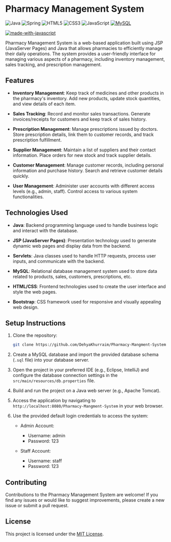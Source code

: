 # Pharmacy Management System

![Java](https://img.shields.io/badge/java-%23ED8B00.svg?style=for-the-badge&logo=openjdk&logoColor=white)
![Spring](https://img.shields.io/badge/spring-%236DB33F.svg?style=for-the-badge&logo=spring&logoColor=white)
![HTML5](https://img.shields.io/badge/html5-%23E34F26.svg?style=for-the-badge&logo=html5&logoColor=white)
![CSS3](https://img.shields.io/badge/css3-%231572B6.svg?style=for-the-badge&logo=css3&logoColor=white)
![JavaScript](https://img.shields.io/badge/javascript-%23323330.svg?style=for-the-badge&logo=javascript&logoColor=%23F7DF1E)
[![MySQL](https://img.shields.io/badge/mysql-5.7%2B-blue.svg)](https://www.mysql.com)

[![made-with-javascript](https://img.shields.io/badge/Made%20with-JavaScript-1f425f.svg)](https://www.javascript.com)

Pharmacy Management System is a web-based application built using JSP (JavaServer Pages) and Java that allows pharmacies to efficiently manage their daily operations. The system provides a user-friendly interface for managing various aspects of a pharmacy, including inventory management, sales tracking, and prescription management.

## Features

- **Inventory Management**: Keep track of medicines and other products in the pharmacy's inventory. Add new products, update stock quantities, and view details of each item.

- **Sales Tracking**: Record and monitor sales transactions. Generate invoices/receipts for customers and keep track of sales history.

- **Prescription Management**: Manage prescriptions issued by doctors. Store prescription details, link them to customer records, and track prescription fulfillment.

- **Supplier Management**: Maintain a list of suppliers and their contact information. Place orders for new stock and track supplier details.

- **Customer Management**: Manage customer records, including personal information and purchase history. Search and retrieve customer details quickly.

- **User Management**: Administer user accounts with different access levels (e.g., admin, staff). Control access to various system functionalities.

## Technologies Used

- **Java**: Backend programming language used to handle business logic and interact with the database.

- **JSP (JavaServer Pages)**: Presentation technology used to generate dynamic web pages and display data from the backend.

- **Servlets**: Java classes used to handle HTTP requests, process user inputs, and communicate with the backend.

- **MySQL**: Relational database management system used to store data related to products, sales, customers, prescriptions, etc.

- **HTML/CSS**: Frontend technologies used to create the user interface and style the web pages.

- **Bootstrap**: CSS framework used for responsive and visually appealing web design.

## Setup Instructions

1. Clone the repository:

   ```bash
   git clone https://github.com/DehyaKhurraim/Pharmacy-Mangment-System.git
   ```

2. Create a MySQL database and import the provided database schema (`.sql` file) into your database server.

3. Open the project in your preferred IDE (e.g., Eclipse, IntelliJ) and configure the database connection settings in the `src/main/resources/db.properties` file.

4. Build and run the project on a Java web server (e.g., Apache Tomcat).

5. Access the application by navigating to `http://localhost:8080/Pharmacy-Mangment-System` in your web browser.

6. Use the provided default login credentials to access the system:

   - Admin Account:
     - Username: admin
     - Password: 123

   - Staff Account:
     - Username: staff
     - Password: 123


## Contributing

Contributions to the Pharmacy Management System are welcome! If you find any issues or would like to suggest improvements, please create a new issue or submit a pull request.

## License

This project is licensed under the [MIT License](LICENSE).

